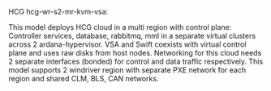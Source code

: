 HCG hcg-wr-s2-mr-kvm-vsa:

This model deploys HCG cloud in a multi region with control plane:
Controller services, database, rabbitmq, mml in a separate
virtual clusters across 2 ardana-hypervisor.
VSA and Swift coexists with virtual control plane and uses raw disks from host
nodes.
Networking for this cloud needs 2 separate interfaces (bonded)
for control and data traffic respectively.
This model supports 2 windriver region with separate PXE network for each
region and shared CLM, BLS, CAN networks.